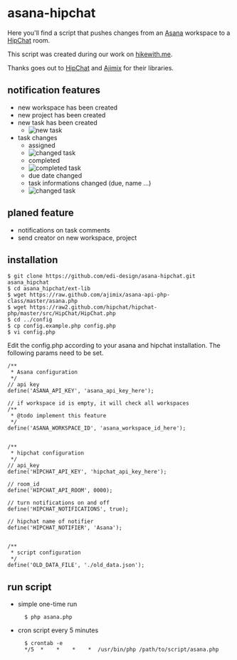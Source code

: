 asana-hipchat
=============

Here you'll find a script that pushes changes from an [Asana](https://www.asana.com) workspace to a [HipChat](https://www.hipchat.com) room.

This script was created during our work on [hikewith.me](http://hikewith.me).

Thanks goes out to [HipChat](https://github.com/hipchat/hipchat-php) and [Ajimix](https://github.com/ajimix/asana-api-php-class) for their libraries.

## notification features

* new workspace has been created
* new project has been created
* new task has been created
	* ![new task](http://pic.edi-design.net/github/asana_hipchat/created_task_v2.png)
* task changes
	* assigned
	* ![changed task](http://pic.edi-design.net/github/asana_hipchat/assigned_task_v2.png)
	* completed 
	* ![completed task](http://pic.edi-design.net/github/asana_hipchat/completed_task_v2.png)
	* due date changed
	* task informations changed (due, name ...)
	* ![changed task](http://pic.edi-design.net/github/asana_hipchat/changed_task_v2.png)

## planed feature

* notifications on task comments
* send creator on new workspace, project

## installation

	$ git clone https://github.com/edi-design/asana-hipchat.git asana_hipchat
	$ cd asana_hipchat/ext-lib
	$ wget https://raw.github.com/ajimix/asana-api-php-class/master/asana.php
	$ wget https://raw2.github.com/hipchat/hipchat-php/master/src/HipChat/HipChat.php
	$ cd ../config
	$ cp config.example.php config.php
	$ vi config.php

Edit the config.php according to your asana and hipchat installation.
The following params need to be set.

```
/**
 * Asana configuration
 */
// api key
define('ASANA_API_KEY', 'asana_api_key_here');

// if workspace id is empty, it will check all workspaces
/**
 * @todo implement this feature
 */
define('ASANA_WORKSPACE_ID', 'asana_workspace_id_here');


/**
 * hipchat configuration
 */
// api_key
define('HIPCHAT_API_KEY', 'hipchat_api_key_here');

// room_id
define('HIPCHAT_API_ROOM', 0000);

// turn notifications on and off
define('HIPCHAT_NOTIFICATIONS', true);

// hipchat name of notifier
define('HIPCHAT_NOTIFIER', 'Asana');


/**
 * script configuration
 */
define('OLD_DATA_FILE', './old_data.json');
```

## run script

* simple one-time run

		$ php asana.php 
* cron script every 5 minutes

		$ crontab -e
		*/5  *    *    *    *  /usr/bin/php /path/to/script/asana.php
	